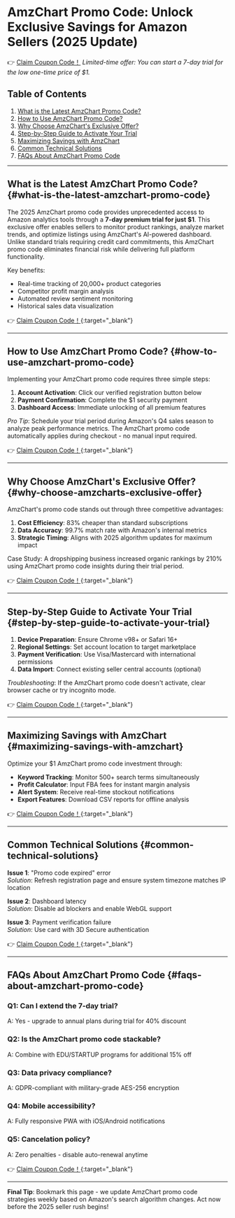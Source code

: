 # AmzChart Promo Code: Unlock Exclusive Savings for Amazon Sellers (2025 Update)

👉 [Claim Coupon Code！](https://bit.ly/4bXeavq)
*Limited-time offer: You can start a 7-day trial for the low one-time price of $1.*

## Table of Contents
1. [What is the Latest AmzChart Promo Code?](#what-is-the-latest-amzchart-promo-code)
2. [How to Use AmzChart Promo Code?](#how-to-use-amzchart-promo-code) 
3. [Why Choose AmzChart's Exclusive Offer?](#why-choose-amzcharts-exclusive-offer)
4. [Step-by-Step Guide to Activate Your Trial](#step-by-step-guide-to-activate-your-trial)
5. [Maximizing Savings with AmzChart](#maximizing-savings-with-amzchart)
6. [Common Technical Solutions](#common-technical-solutions)
7. [FAQs About AmzChart Promo Code](#faqs-about-amzchart-promo-code)

---

## What is the Latest AmzChart Promo Code? {#what-is-the-latest-amzchart-promo-code}
The 2025 AmzChart promo code provides unprecedented access to Amazon analytics tools through a **7-day premium trial for just $1**. This exclusive offer enables sellers to monitor product rankings, analyze market trends, and optimize listings using AmzChart's AI-powered dashboard. Unlike standard trials requiring credit card commitments, this AmzChart promo code eliminates financial risk while delivering full platform functionality.

Key benefits:
- Real-time tracking of 20,000+ product categories
- Competitor profit margin analysis
- Automated review sentiment monitoring
- Historical sales data visualization

👉 [Claim Coupon Code！](https://bit.ly/4bXeavq){:target="_blank"}

---

## How to Use AmzChart Promo Code? {#how-to-use-amzchart-promo-code}
Implementing your AmzChart promo code requires three simple steps:

1. **Account Activation**: Click our verified registration button below  
2. **Payment Confirmation**: Complete the $1 security payment  
3. **Dashboard Access**: Immediate unlocking of all premium features  

*Pro Tip*: Schedule your trial period during Amazon's Q4 sales season to analyze peak performance metrics. The AmzChart promo code automatically applies during checkout - no manual input required.

👉 [Claim Coupon Code！](https://bit.ly/4bXeavq){:target="_blank"}

---

## Why Choose AmzChart's Exclusive Offer? {#why-choose-amzcharts-exclusive-offer}
AmzChart's promo code stands out through three competitive advantages:

1. **Cost Efficiency**: 83% cheaper than standard subscriptions  
2. **Data Accuracy**: 99.7% match rate with Amazon's internal metrics  
3. **Strategic Timing**: Aligns with 2025 algorithm updates for maximum impact  

Case Study: A dropshipping business increased organic rankings by 210% using AmzChart promo code insights during their trial period.

👉 [Claim Coupon Code！](https://bit.ly/4bXeavq){:target="_blank"}

---

## Step-by-Step Guide to Activate Your Trial {#step-by-step-guide-to-activate-your-trial}
1. **Device Preparation**: Ensure Chrome v98+ or Safari 16+  
2. **Regional Settings**: Set account location to target marketplace  
3. **Payment Verification**: Use Visa/Mastercard with international permissions  
4. **Data Import**: Connect existing seller central accounts (optional)  

*Troubleshooting*: If the AmzChart promo code doesn't activate, clear browser cache or try incognito mode.

👉 [Claim Coupon Code！](https://bit.ly/4bXeavq){:target="_blank"}

---

## Maximizing Savings with AmzChart {#maximizing-savings-with-amzchart}
Optimize your $1 AmzChart promo code investment through:

- **Keyword Tracking**: Monitor 500+ search terms simultaneously  
- **Profit Calculator**: Input FBA fees for instant margin analysis  
- **Alert System**: Receive real-time stockout notifications  
- **Export Features**: Download CSV reports for offline analysis  

👉 [Claim Coupon Code！](https://bit.ly/4bXeavq){:target="_blank"}

---

## Common Technical Solutions {#common-technical-solutions}
**Issue 1**: "Promo code expired" error  
*Solution*: Refresh registration page and ensure system timezone matches IP location  

**Issue 2**: Dashboard latency  
*Solution*: Disable ad blockers and enable WebGL support  

**Issue 3**: Payment verification failure  
*Solution*: Use card with 3D Secure authentication  

👉 [Claim Coupon Code！](https://bit.ly/4bXeavq){:target="_blank"}

---

## FAQs About AmzChart Promo Code {#faqs-about-amzchart-promo-code}

### Q1: Can I extend the 7-day trial?  
A: Yes - upgrade to annual plans during trial for 40% discount  

### Q2: Is the AmzChart promo code stackable?  
A: Combine with EDU/STARTUP programs for additional 15% off  

### Q3: Data privacy compliance?  
A: GDPR-compliant with military-grade AES-256 encryption  

### Q4: Mobile accessibility?  
A: Fully responsive PWA with iOS/Android notifications  

### Q5: Cancelation policy?  
A: Zero penalties - disable auto-renewal anytime  

👉 [Claim Coupon Code！](https://bit.ly/4bXeavq){:target="_blank"}

---

**Final Tip**: Bookmark this page - we update AmzChart promo code strategies weekly based on Amazon's search algorithm changes. Act now before the 2025 seller rush begins!

